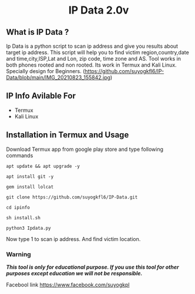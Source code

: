 <h1 align="center">IP Data 2.0v</h1>
<p align="center">
  
## What is IP Data ?
Ip Data is a python script to scan ip address and give you results about target ip address. This script will help you to find victim region,country,date and time,city,ISP,Lat and Lon, zip code, time zone and AS. Tool works in both phones rooted and non rooted. Its work in Termux and Kali Linux. Specially design for Beginners.
(https://github.com/suyogkfl6/IP-Data/blob/main/IMG_20210823_155842.jpg)


## IP Info Avilable For
* Termux
* Kali Linux

## Installation in Termux and Usage
Download Termux app from google play store and type following commands

```
apt update && apt upgrade -y
```
```
apt install git -y
```
```
gem install lolcat
```
```
git clone https://github.com/suyogkfl6/IP-Data.git
```
```
cd ipinfo
```
```
sh install.sh
```
```
python3 Ipdata.py
```

Now type 1 to scan ip address. And find victim location.



### Warning

***This tool is only for educational purpose. If you use this tool for other purposes except education we will not be responsible.***

Facebool link 
https://www.facebook.com/suyogkpl
